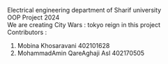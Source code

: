 Electrical engineering department of Sharif university     
OOP Project 2024    
We are creating City Wars : tokyo reign in this project     
Contributors :
1. Mobina Khosaravani 402101628
2. MohammadAmin QareAghaji Asl 402170505

